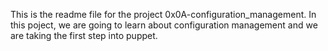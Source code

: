 This is the readme file for the project 0x0A-configuration_management. In this poject, we are going to learn about configuration management and we are taking the first step into puppet.

